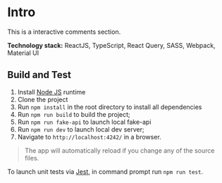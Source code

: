 # Intro

This is a interactive comments section.

**Technology stack:** ReactJS, TypeScript, React Query, SASS, Webpack, Material UI

## Build and Test

1. Install [Node JS](https://nodejs.org/en/download/) runtime
2. Clone the project
3. Run `npm install` in the root directory to install all dependencies
4. Run `npm run build` to build the project;
5. Run `npm run fake-api` to launch local fake-api
6. Run `npm run dev` to launch local dev server;
7. Navigate to `http://localhost:4242/` in a browser.

> The app will automatically reload if you change any of the source files.

To launch unit tests via [Jest](https://jestjs.io/), in command prompt run `npm run test`.
